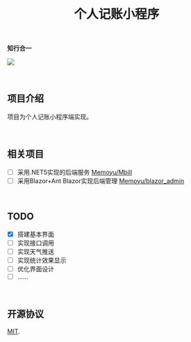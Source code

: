 <h1  align="center">
     <span  align="center">
 	 	个人记账小程序
     </span>
</h1>




&nbsp;

**知行合一**

[![](https://img.shields.io/badge/license-MIT-3963bc.svg)](LICENSE)

&nbsp;

## 项目介绍

项目为个人记账小程序端实现。

&nbsp;

## 相关项目

- [ ] 采用.NET5实现的后端服务  [Memoyu/Mbill](https://github.com/Memoyu/Mbill)
- [ ] 采用Blazor+Ant Blazor实现后端管理  [Memoyu/blazor_admin](https://github.com/Memoyu/blazor_admin)

&nbsp;

## TODO

- [x] 搭建基本界面
- [ ] 实现接口调用
- [ ] 实现天气推送
- [ ] 实现统计效果显示
- [ ] 优化界面设计
- [ ] ......

&nbsp;

## 开源协议

[MIT](LICENSE).
